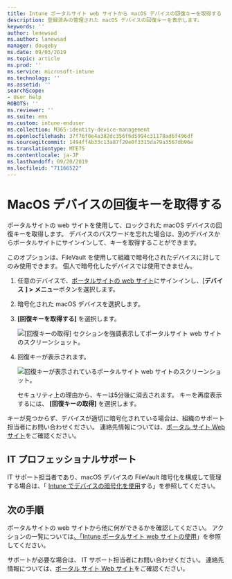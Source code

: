 ```yaml
---
title: Intune ポータルサイト web サイトから macOS デバイスの回復キーを取得する
description: 登録済みの管理された macOS デバイスの回復キーを表示します。
keywords: ''
author: lenewsad
ms.author: lanewsad
manager: dougeby
ms.date: 09/03/2019
ms.topic: article
ms.prod: ''
ms.service: microsoft-intune
ms.technology: ''
ms.assetid: ''
searchScope:
- User help
ROBOTS: ''
ms.reviewer: ''
ms.suite: ems
ms.custom: intune-enduser
ms.collection: M365-identity-device-management
ms.openlocfilehash: 37f76f0e4a382dc356f6d5994c31178ad6f496df
ms.sourcegitcommit: 1494ff4b33c13a87f20e0f3315da79a3567db96e
ms.translationtype: MTE75
ms.contentlocale: ja-JP
ms.lasthandoff: 09/20/2019
ms.locfileid: "71166522"
---
```

# <a name="get-a-recovery-key-for-a-macos-device"></a>MacOS デバイスの回復キーを取得する

ポータルサイトの web サイトを使用して、ロックされた macOS デバイスの回復キーを取得します。 デバイスのパスワードを忘れた場合は、別のデバイスからポータルサイトにサインインして、キーを取得することができます。  

このオプションは、FileVault を使用して組織で暗号化されたデバイスに対してのみ使用できます。 個人で暗号化したデバイスでは使用できません。

1. 任意のデバイスで、[ポータルサイトの web サイト](https://portal.manage.microsoft.com)にサインインし、[**デバイス** **] > メニュー**ボタンを選択します。  
2. 暗号化された macOS デバイスを選択します。  
3. **[回復キーを取得する]** を選択します。  

    ![[回復キーの取得] セクションを強調表示してポータルサイト web サイトのスクリーンショット。](./media/1907-recovery2-cpweb-intune.PNG)  

4. 回復キーが表示されます。

    ![回復キーが表示されているポータルサイト web サイトのスクリーンショット。](./media/1907-recovery-cpweb-intune.PNG)  

    セキュリティ上の理由から、キーは5分後に消去されます。 キーを再度表示するには、 **[回復キーの取得]** を選択します。

キーが見つからず、デバイスが適切に暗号化されている場合は、組織のサポート担当者にお問い合わせください。 連絡先情報については、[ポータル サイト Web サイト](https://go.microsoft.com/fwlink/?linkid=2010980)をご確認ください。  

## <a name="it-pro-support"></a>IT プロフェッショナルサポート

IT サポート担当者であり、macOS デバイスの FileVault 暗号化を構成して管理する場合は、「 [Intune でデバイスの暗号化を使用](https://docs.microsoft.com/intune/encrypt-devices.md)する」を参照してください。

## <a name="next-steps"></a>次の手順

ポータルサイトの web サイトから他に何ができるかを確認してください。 アクションの一覧については[、「Intune ポータルサイト web サイトの使用](using-the-intune-company-portal-website.md)」を参照してください。  

サポートが必要な場合は、 IT サポート担当者にお問い合わせください。 連絡先情報については、[ポータル サイト Web サイト](https://go.microsoft.com/fwlink/?linkid=2010980)をご確認ください。  
